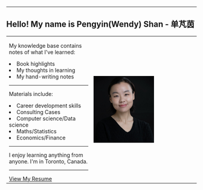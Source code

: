 <!-- 
.. title: About Me
.. slug: about_me
.. date: 2018-01-18
.. tags: 
.. category: 
.. link: 
.. description: 
.. type: text
-->

***

<h2>Hello! My name is Pengyin(Wendy) Shan - 单芃茵</h2>
<table style="overflow-x:auto;">
    <tr>
        <td style="vertical-align: top">
            <p>
                My knowledge base contains notes of what I've learned: 
                <li>Book highlights</li>
                <li>My thoughts in learning</li>
                <li>My hand-writing notes</li>
            </p>
            <hr/>
            <p>Materials include:
                <li>Career development skills</li>
                <li>Consulting Cases</li>
                <li>Computer science/Data science</li>
                <li>Maths/Statistics</li>
                <li>Economics/Finance</li>
            </p>
            <hr/>
            <p>I enjoy learning anything from anyone. I'm in Toronto, Canada.</p>
            <hr/>
            <a href="/Pengyin Shan.pdf" target="_blank">View My Resume</a>
        </td>
        <td>
            <img src="/images/Pengyin.jpg" style="display: block; max-width: 60%" />
        </td>
    </tr> 
</table>


